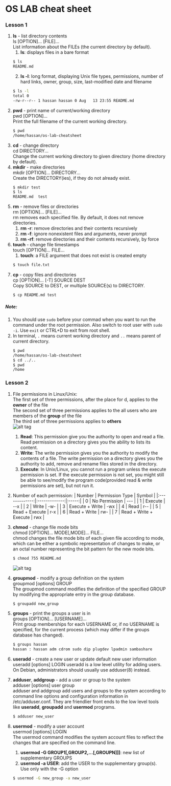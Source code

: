 # OS LAB cheat sheet

### Lesson 1
1. **ls** - list directory contents \
    ls [OPTION]... [FILE]... \
    List information about the FILEs (the current directory by default).
    1. **ls**: displays files in a bare format
    ```sh
    $ ls
    README.md
    ```
    2. **ls -l**: long format, displaying Unix file types, permissions, number of hard links, owner, group, size, last-modified date and filename
    ```sh
    $ ls -l
    total 0
    -rw-r--r-- 1 hassan hassan 0 Aug   13 23:55 README.md
    ```
2. **pwd** - print name of current/working directory \
    pwd [OPTION]... \
    Print the full filename of the current working directory.
    ```sh
    $ pwd
    /home/hassan/os-lab-cheatsheet
    ```
3. **cd** - change directory \
    cd DIRECTORY... \
    Change the current working directory to given directory (home directory by default).
4. **mkdir** - make directories \
    mkdir [OPTION]... DIRECTORY... \
    Create the DIRECTORY(ies), if they do not already exist.
    ```sh
    $ mkdir test
    $ ls
    README.md  test
    ```
5. **rm** - remove files or directories \
    rm [OPTION]... [FILE]... \
    rm removes each specified file.  By default, it does not remove directories.
    1. **rm -r**: remove directories and their contents recursively
    2. **rm -f**: ignore nonexistent files and arguments, never prompt
    3. **rm -rf**: remove directories and their contents recursively, by force
6. **touch** - change file timestamps \
    touch [OPTION]... FILE...
    1. **touch**: a FILE argument that does not exist is created empty
    ```sh
    $ touch file.txt
    ```
7. **cp** - copy files and directories \
    cp [OPTION]... [-T] SOURCE DEST \
    Copy SOURCE to DEST, or multiple SOURCE(s) to DIRECTORY.
    ```sh
    $ cp README.md test
    ```
##### Note:
1. You should use `sudo` before your commad when you want to run the command under the root permission. Also switch to root user with `sudo -i`. Use `exit` or CTRL+D to exit from root shell.
2. In terminal, `.` means current working directory and `..` means parent of current directory.
    ```sh
    $ pwd
    /home/hassan/os-lab-cheatsheet
    $ cd ../..
    $ pwd
    /home
    ```
### Lesson 2
1. File permissions in Linux/Unix: \
    The first set of three permissions, after the place for d, applies to the **owner** of the file \
    The second set of three permissions applies to the all users who are members of the **group** of the file \
    The third set of three permissions applies to **others** \
    ![alt tag](https://helpdeskgeek.com/wp-content/pictures/2017/02/file-permissions-explanation.png.webp)
    1. **Read**: This permission give you the authority to open and read a file. Read permission on a directory gives you the ability to lists its content.
    2. **Write**: The write permission gives you the authority to modify the contents of a file. The write permission on a directory gives you the authority to add, remove and rename files stored in the directory.
    3. **Execute**: In Unix/Linux, you cannot run a program unless the execute permission is set. If the execute permission is not set, you might still be able to see/modify the program code(provided read & write permissions are set), but not run it.
2. Number of each permission:
    | Number | Permission Type | Symbol |
    |:-------------:|:-------------:|:-----:|
    | 0 | No Permission | --- |
    | 1 | Execute | --x |
    | 2 | Write | -w- |
    | 3 | Execute + Write | -wx |
    | 4 | Read | r-- |
    | 5 | Read + Execute | r-x |
    | 6 | Read + Write | rw- |
    | 7 | Read + Write + Execute | rwx |

3. **chmod** - change file mode bits \
    chmod [OPTION]... MODE[,MODE]... FILE... \
    chmod changes the file mode bits of each given file according to mode, which can  be  either  a  symbolic representation of changes to make, or an octal number representing the bit pattern for the new mode bits.
    ```sh
    $ chmod 755 README.md
    ``` 
    ![alt tag](https://files.virgool.io/upload/users/57785/posts/ci1wifitikyz/emwv6xwxrd74.png)
4. **groupmod** - modify a group definition on the system \
    groupmod [options] GROUP \
    The groupmod command modifies the definition of the specified GROUP by modifying the appropriate entry in the group database.
    ```sh
    $ groupadd new_group
    ```
5. **groups** - print the groups a user is in \
    groups [OPTION]... [USERNAME]... \
    Print group memberships for each USERNAME or, if no USERNAME is specified, for the current process (which may differ if the groups database has changed).
    ```sh
    $ groups hassan
    hassan : hassan adm cdrom sudo dip plugdev lpadmin sambashare
    ```
6. **useradd** - create a new user or update default new user information \
    useradd [options] LOGIN
    useradd is a low level utility for adding users. On Debian, administrators should usually use adduser(8) instead.
7. **adduser**, **addgroup** - add a user or group to the system \
    adduser [options] user group \
    adduser and addgroup add users and groups to the system according to command line options and configuration information in /etc/adduser.conf. They are friendlier front ends to the low  level  tools like  **useradd**,  **groupadd**  and  **usermod**  programs.
    ```sh
    $ adduser new_user
    ```
7. **usermod** - modify a user account \
    usermod [options] LOGIN \
    The usermod command modifies the system account files to reflect the changes that are specified on the command line.
    1. **usermod -G GROUP1[,GROUP2,...[,GROUPN]]]**: new list of supplementary GROUPS
    2. **usermod -a USER**: add the USER to the supplementary group(s). Use only with the -G option
    ```sh
    $ usermod -G new_group -a new_user
    ```
